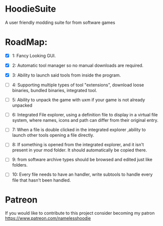 # HoodieSuite
 A user friendly modding suite for from software games

# RoadMap:
- [x] 1: Fancy Looking GUI.

- [x] 2: Automatic tool manager so no manual downloads are required.

- [x] 3: Ability to launch said tools from inside the program.

- [ ] 4: Supporting multiple types of tool "extensions", download loose binaries, bundled binaries, integrated tool.

- [ ] 5: Ability to unpack the game with uxm if your game is not already unpacked

- [ ] 6: Integrated File explorer, using a definition file to display in a virtual file system, where names, icons and path can differ from their original entry.

- [ ] 7:  When a file is double clicked in the integrated explorer ,ability to launch other tools opening a file directly.

- [ ] 8: If something is opened from the integrated explorer, and it isn't present in your mod folder. It should automatically be copied there.

- [ ] 9: from software archive types should be browsed and edited just like folders.

- [ ] 10: Every file needs to have an handler, write subtools to handle every file that hasn't been handled.

# Patreon
If you would like to contribute to this project consider becoming my patron
https://www.patreon.com/namelesshoodie
